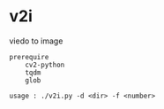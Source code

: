 # v2i

viedo to image

    prerequire
        cv2-python
        tqdm
        glob

    usage : ./v2i.py -d <dir> -f <number>
